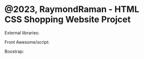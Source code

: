 # @2023, RaymondRaman - HTML CSS Shopping Website Projcet

External libraries:

Front Awesome/script:

<script src="https://kit.fontawesome.com/c534ff95df.js" crossorigin="anonymous"></script>

Boostrap:

<link rel="stylesheet" href="https://cdn.jsdelivr.net/npm/bootstrap-icons@1.10.4/font/bootstrap-icons.css">
<link href="https://cdn.jsdelivr.net/npm/bootstrap@5.3.0-alpha3/dist/css/bootstrap.min.css" rel="stylesheet"
integrity="sha384-KK94CHFLLe+nY2dmCWGMq91rCGa5gtU4mk92HdvYe+M/SXH301p5ILy+dN9+nJOZ" crossorigin="anonymous">
<script src="https://cdn.jsdelivr.net/npm/bootstrap@5.3.0-alpha3/dist/js/bootstrap.min.js"
integrity="sha384-Y4oOpwW3duJdCWv5ly8SCFYWqFDsfob/3GkgExXKV4idmbt98QcxXYs9UoXAB7BZ"
crossorigin="anonymous"></script>

 <!-- AJAX: Modified by ChatGPT: Insufficient experience of using jQuery.-->
<script src="https://code.jquery.com/jquery-3.6.4.min.js"></script>
<script src="https://cdnjs.cloudflare.com/ajax/libs/jquery/3.2.1/jquery.min.js">
</script>
<script src="https://cdnjs.cloudflare.com/ajax/libs/bootstrap/5.2.3/js/bootstrap.min.js">

Total and real working time:
40 hours: 

Wasted 10 hours on solving the bugs in testimonials.jason, the solution is very simple, 
just need to move the testimonials.jason to public file

